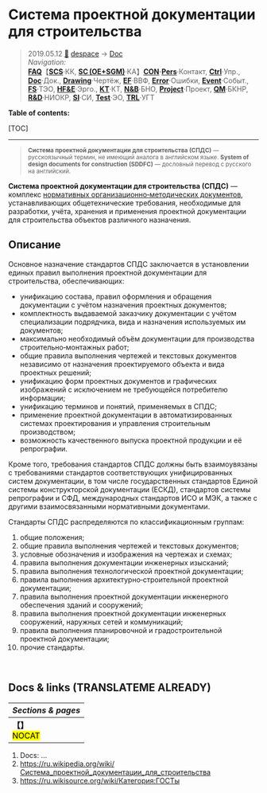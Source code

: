 # Система проектной документации для строительства
> 2019.05.12 [🚀](../../index/index.md) [despace](index.md) → [Doc](doc.md)  
> *Navigation:*  
> **[FAQ](faq.md)**【**[SCS](scs.md)**·КК, **[SC (OE+SGM)](sc.md)**·КА】**[CON](contact.md)·[Pers](person.md)**·Контакт, **[Ctrl](control.md)**·Упр., **[Doc](doc.md)**·Док., **[Drawing](drawing.md)**·Чертёж, **[EF](ef.md)**·ВВФ, **[Error](error.md)**·Ошибки, **[Event](event.md)**·Событ., **[FS](fs.md)**·ТЭО, **[HF&E](hfe.md)**·Эрго., **[KT](kt.md)**·КТ, **[N&B](nnb.md)**·БНО, **[Project](project.md)**·Проект, **[QM](qm.md)**·БКНР, **[R&D](rnd.md)**·НИОКР, **[SI](si.md)**·СИ, **[Test](test.md)**·ЭО, **[TRL](trl.md)**·УГТ

**Table of contents:**

[TOC]

---

> <small>**Система проектной документации для строительства (СПДС)** — русскоязычный термин, не имеющий аналога в английском языке. **System of design documents for construction (SDDFC)** — дословный перевод с русского на английский.</small>

**Система проектной документации для строительства (СПДС)** — комплекс [нормативных организационно‑методических документов](doc.md), устанавливающих общетехнические требования, необходимые для разработки, учёта, хранения и применения проектной документации для строительства объектов различного назначения.



## Описание
Основное назначение стандартов СПДС заключается в установлении единых правил выполнения проектной документации для строительства, обеспечивающих:

   - унификацию состава, правил оформления и обращения документации с учётом назначения проектных документов;
   - комплектность выдаваемой заказчику документации с учётом специализации подрядчика, вида и назначения используемых им документов;
   - максимально необходимый объём документации для производства строительно‑монтажных работ;
   - общие правила выполнения чертежей и текстовых документов независимо от назначения проектируемого объекта и вида проектных решений;
   - унификацию форм проектных документов и графических изображений с исключением не требующейся потребителю информации;
   - унификацию терминов и понятий, применяемых в СПДС;
   - применение проектной документации в автоматизированных системах проектирования и управления строительным производством;
   - возможность качественного выпуска проектной продукции и её репрографии.

Кроме того, требования стандартов СПДС должны быть взаимоувязаны с требованиями стандартов соответствующих унифицированных систем документации, в том числе государственных стандартов Единой системы конструкторской документации (ЕСКД), стандартов системы репрографии и СФД, международных стандартов ИСО и МЭК, а также с другими взаимосвязанными нормативными документами.

Стандарты СПДС распределяются по классификационным группам:

   1. общие положения;
   1. общие правила выполнения чертежей и текстовых документов;
   1. условные обозначения и изображения на чертежах и схемах;
   1. правила выполнения документации инженерных изысканий;
   1. правила выполнения технологической проектной документации;
   1. правила выполнения архитектурно‑строительной проектной документации;
   1. правила выполнения проектной документации инженерного обеспечения зданий и сооружений;
   1. правила выполнения проектной документации инженерных сооружений, наружных сетей и коммуникаций;
   1. правила выполнения планировочной и градостроительной проектной документации;
   1. прочие стандарты.



<p style="page-break-after:always"> </p>

## Docs & links (TRANSLATEME ALREADY)
|*Sections & pages*|
|:-|
|**【[](.md)】**<br> <mark>NOCAT</mark>|

   1. Docs: …
   1. <https://ru.wikipedia.org/wiki/Система_проектной_документации_для_строительства>
   1. <https://ru.wikisource.org/wiki/Категория:ГОСТы>
